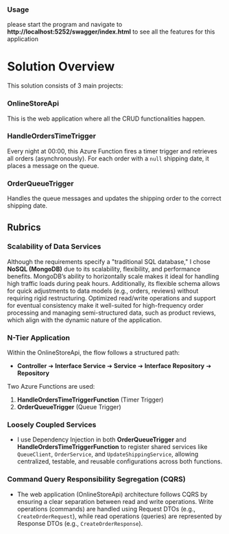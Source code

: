 ﻿### Usage

please start the program and navigate to **http://localhost:5252/swagger/index.html** to see all the features for this application 

# Solution Overview

This solution consists of 3 main projects:

### OnlineStoreApi
This is the web application where all the CRUD functionalities happen.

### HandleOrdersTimeTrigger
Every night at 00:00, this Azure Function fires a timer trigger and retrieves all orders (asynchronously). For each order with a `null` shipping date, it places a message on the queue.

### OrderQueueTrigger
Handles the queue messages and updates the shipping order to the correct shipping date.

## Rubrics

### Scalability of Data Services
Although the requirements specify a "traditional SQL database," I chose **NoSQL (MongoDB)** due to its scalability, flexibility, and performance benefits. MongoDB’s ability to horizontally scale makes it ideal for handling high traffic loads during peak hours. Additionally, its flexible schema allows for quick adjustments to data models (e.g., orders, reviews) without requiring rigid restructuring. Optimized read/write operations and support for eventual consistency make it well-suited for high-frequency order processing and managing semi-structured data, such as product reviews, which align with the dynamic nature of the application.

### N-Tier Application
Within the OnlineStoreApi, the flow follows a structured path:
- **Controller** ➔ **Interface Service** ➔ **Service** ➔ **Interface Repository** ➔ **Repository**

Two Azure Functions are used:
1. **HandleOrdersTimeTriggerFunction** (Timer Trigger)
2. **OrderQueueTrigger** (Queue Trigger)

### Loosely Coupled Services
- I use Dependency Injection in both **OrderQueueTrigger** and **HandleOrdersTimeTriggerFunction** to register shared services like `QueueClient`, `OrderService`, and `UpdateShippingService`, allowing centralized, testable, and reusable configurations across both functions.

### Command Query Responsibility Segregation (CQRS)
- The web application (OnlineStoreApi) architecture follows CQRS by ensuring a clear separation between read and write operations. Write operations (commands) are handled using Request DTOs (e.g., `CreateOrderRequest`), while read operations (queries) are represented by Response DTOs (e.g., `CreateOrderResponse`).
